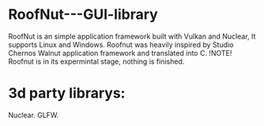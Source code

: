 ﻿# RoofNut---GUI-library
RoofNut is an simple application framework built with Vulkan and Nuclear, It supports Linux and Windows. 
Roofnut was heavily inspired by Studio Chernos Walnut application framework and translated into C. 
!NOTE! Roofnut is in its expermintal stage, nothing is finished. 

# 3d party librarys:
Nuclear.
GLFW.

